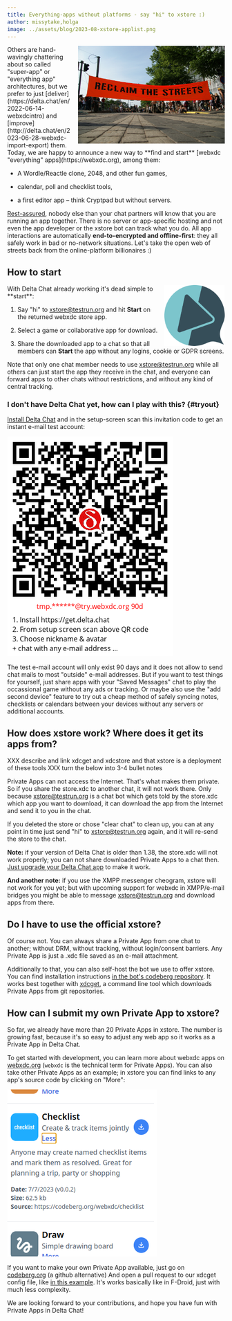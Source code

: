```yaml
---
title: Everything-apps without platforms - say "hi" to xstore :)
author: missytake,holga
image: ../assets/blog/2023-08-xstore-applist.png
---
```



<img src="../assets/blog/reclaim-the-streets.jpg" width="340" style="float:right; margin-left:1em;" />  
Others are hand-wavingly chattering about so called "super-app" or "everything app" architectures, 
but we prefer to just [deliver](https://delta.chat/en/2022-06-14-webxdcintro)
and [improve](http://delta.chat/en/2023-06-28-webxdc-import-export) them.
Today, we are happy to announce a new way to **find and start** 
[webxdc "everything" apps](https://webxdc.org), among them: 

- A Wordle/Reactle clone, 2048, and other fun games,

- calendar, poll and checklist tools,

- a first editor app – think Cryptpad but without servers. 

[Rest-assured](https://delta.chat/en/2023-05-22-webxdc-security), 
nobody else than your chat partners will know 
that you are running an app together.
There is no server or app-specific hosting and
not even the app developer or the xstore bot can track what you do. 
All app interactions are automatically **end-to-encrypted
and offline-first**: they all safely work in bad or no-network situations. 
Let's take the open web of streets back from the online-platform billionaires :) 

## How to start

<img src="../assets/logos/store.png" width="140" style="float:right; margin-left:1em;" />  
With Delta Chat already working it's dead simple to **start**:

1. Say "hi" to [xstore@testrun.org](mailto:xstore@testrun.org?body=hi)
   and hit **Start** on the returned webxdc store app. 

2. Select a game or collaborative app for download.

3. Share the downloaded app to a chat so that all members 
   can **Start** the app without any logins, cookie or GDPR screens.

Note that only one chat member needs to use xstore@testrun.org while
all others can just start the app they receive in the chat, 
and everyone can forward apps to other chats without restrictions,
and without any kind of central tracking. 

### I don't have Delta Chat yet, how can I play with this?  {#tryout}

[Install Delta Chat](https://get.delta.chat) and in the setup-screen 
scan this invitation code to get an instant e-mail test account: 

[![A QR invite code to get a limited e-mail account at try.webxdc.org.](../assets/blog/try-webxdc-token.png)](DCACCOUNT:https://mailadm.try.webxdc.org/?t=90d_f7v5c5xrtntpkqe&n=try90d)

The test e-mail account will only exist 90 days
and it does not allow to send chat mails to most "outside" e-mail addresses. 
But if you want to test things for yourself,
just share apps with your "Saved Messages" chat to play
the occassional game without any ads or tracking. 
Or maybe also use the "add second device" feature 
to try out a cheap method of safely syncing notes, 
checklists or calendars between your devices
without any servers or additional accounts. 


## How does xstore work? Where does it get its apps from? 

XXX describe and link xdcget and xdcstore and that xstore is a deployment of these tools
XXX turn the below into 3-4 bullet notes 

Private Apps can not access the Internet.
That's what makes them private.
So if you share the store.xdc to another chat,
it will not work there.
Only because
[xstore@testrun.org](mailto:xstore@testrun.org)
is a chat bot which gets told by the store.xdc
which app you want to download,
it can download the app from the Internet
and send it to you in the chat.

If you deleted the store or
chose "clear chat" to clean up,
you can at any point in time just send "hi"
to [xstore@testrun.org](mailto:xstore@testrun.org) again,
and it will re-send the store to the chat.

**Note:**
if your version of Delta Chat is older than 1.38,
the store.xdc will not work properly;
you can not share downloaded Private Apps to a chat then.
[Just upgrade your Delta Chat app](download)
to make it work.

**And another note:**
if you use the XMPP messenger cheogram,
xstore will not work for you yet;
but with upcoming support for webxdc in XMPP/e-mail bridges
you might be able to message [xstore@testrun.org](mailto:xstore@testrun.org)
and download apps from there.

## Do I have to use the official xstore?

Of course not.
You can always share a Private App from one chat to another;
without DRM,
without tracking,
without login/consent barriers.
Any Private App is just a .xdc file
saved as an e-mail attachment.

Additionally to that,
you can also self-host the bot
we use to offer xstore.
You can find installation instructions
[in the bot's codeberg repository](https://codeberg.org/webxdc/store/#setting-up-the-bot).
It works best together with [xdcget](https://codeberg.org/webxdc/xdcget/),
a command line tool
which downloads Private Apps
from git repositories.

## How can I submit my own Private App to xstore?

So far,
we already have more than 20 Private Apps in xstore.
The number is growing fast,
because it's so easy to adjust any web app
so it works as a Private App in Delta Chat.

To get started with development,
you can learn more about webxdc apps on [webxdc.org](https://webxdc.org)
(`webxdc` is the technical term for Private Apps).
You can also take other Private Apps as an example;
in xstore you can find links to any app's source code
by clicking on "More":

![Details of the checklist app, it shows a description, date, file size, and link to source code.](../assets/blog/2023-08-xstore-more.png)

If you want to make your own Private App available,
just go on [codeberg.org](https://codeberg.org/webxdc/xdcget)
(a github alternative)
And open a pull request to our xdcget config file,
like [in this example](https://codeberg.org/webxdc/xdcget/pulls/50).
It's works basically like in F-Droid,
just with much less complexity.

We are looking forward to your contributions,
and hope you have fun with Private Apps in Delta Chat!


